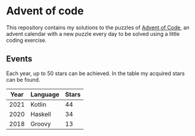 # Advent of code

This repository contains my solutions to the puzzles of [Advent of Code](https://adventofcode.com/),
an advent calendar with a new puzzle every day to be solved using a little coding exercise.

## Events

Each year, up to 50 stars can be achieved. In the table my acquired stars can be found.

| Year | Language | Stars |
|------|----------|-------|
| 2021 | Kotlin   | 44    |
| 2020 | Haskell  | 34    |
| 2018 | Groovy   | 13    |